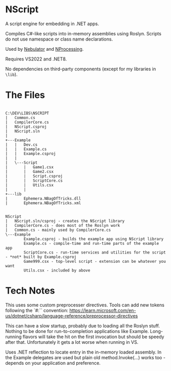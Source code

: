 # NScript
A script engine for embedding in .NET apps.

Compiles C#-like scripts into in-memory assemblies using Roslyn. Scripts do not use namespace or class
name declarations.

Used by [Nebulator](https://github.com/cepthomas/Nebulator/blob/main/README.md)
and [NProcessing](https://github.com/cepthomas/NProcessing/blob/main/README.md).

Requires VS2022 and .NET8.

No dependencies on third-party components (except for my libraries in `\lib`).


# The Files

```

C:\DEV\LIBS\NSCRIPT
|   Common.cs
|   CompilerCore.cs
|   NScript.csproj
|   NScript.sln
|   
+---Example
|   |   Dev.cs
|   |   Example.cs
|   |   Example.csproj
|   |                       
|   \---Script
|       |   Game1.csx
|       |   Game2.csx
|       |   Script.csproj
|       |   ScriptCore.cs
|       |   Utils.csx
|       |               
+---lib
|       Ephemera.NBagOfTricks.dll
|       Ephemera.NBagOfTricks.xml


NScript
|   NScript.sln/csproj - creates the NScript library
|   CompilerCore.cs - does most of the Roslyn work
|   Common.cs - mainly used by CompilerCore.cs
\---Example
        Example.csproj - builds the example app using NScript library
        Example.cs - compile-time and run-time parts of the example app
        ScriptCore.cs - run-time services and utilities for the script - *not* built by Example.csproj
        Game999.csx - top-level script - extension can be whatever you want
        Utils.csx - included by above
```


# Tech Notes

This uses some custom preprocesser directives. Tools can add new tokens following the `#:`` convention:
https://learn.microsoft.com/en-us/dotnet/csharp/language-reference/preprocessor-directives

This can have a slow startup, probably due to loading all the Roslyn stuff. Nothing to be done for run-to-completion
applications like Example. Long-running flavors will take the hit on the first invocation but should be speedy after that.
Unfortunately it gets a lot worse when running in VS.

Uses .NET reflection to locate entry in the in-memory loaded assembly. In the Example delegates are used but
plain old method.Invoke(...) works too - depends on your application and preference.
